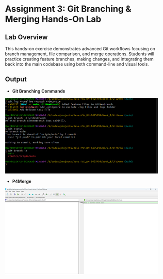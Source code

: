 # Assignment 3: Git Branching & Merging Hands-On Lab

## **Lab Overview**
This hands-on exercise demonstrates advanced Git workflows focusing on branch management, file comparison, and merge operations. Students will practice creating feature branches, making changes, and integrating them back into the main codebase using both command-line and visual tools.

## **Output**
 - **Git Branching Commands**

![Git Branching and Merging Example](/Week_8/assignment_3/outputs/git.png)
 - **P4Merge**

![Git Branching and Merging Example](/Week_8/assignment_3/outputs/p4merge.png)